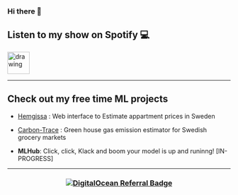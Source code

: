 ### Hi there 👋

<!--
-->
<div>
  <h2>Listen to my show on Spotify 💻 </h2>
  <a href="https://open.spotify.com/show/3VlNqhk2ltdJ91EVgu62TN?si=ICr7Nw6sTWGImzyzwvvC2A">
  <img src="https://images.vexels.com/media/users/3/137413/isolated/preview/4acb8e52632aa9b7c874b878eaf02bc4-spotify-icon-logo-by-vexels.png" alt="drawing" width="50" height="50"/>
  </a>
</div>

------------

<h2>Check out my free time ML projects</h2>

* [Hemgissa](https://hemgissa-prm6i.ondigitalocean.app/) : Web interface to Estimate appartment prices in Sweden
* [Carbon-Trace](https://github.com/Sathvik777/Carbon-Trace/) : Green house gas emission estimator for Swedish grocery markets

* **MLHub**: Click, click, Klack and boom your model is up and runinng! [IN-PROGRESS]
------------

<div>
  <h3 align="center">
   <a href="https://www.digitalocean.com/?refcode=70fcc861a668&utm_campaign=Referral_Invite&utm_medium=Referral_Program&utm_source=badge"><img src="https://web-platforms.sfo2.digitaloceanspaces.com/WWW/Badge%203.svg" alt="DigitalOcean Referral Badge" /></a>
  </h3>
</div>
